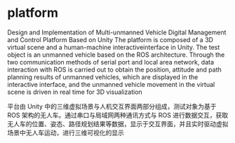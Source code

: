 # platform
Design and Implementation of Multi-unmanned Vehicle Digital Management and Control Platform Based on Unity
The platform is composed of a 3D virtual scene and a human-machine interactiveinterface in Unity. The test object is an unmanned vehicle based on the ROS architecture. Through the two communication methods of serial port and local area network, data interaction with ROS is carried out to obtain the position, attitude and path planning results of unmanned vehicles, which are displayed in the interactive interface, and the unmanned vehicle movement in the virtual scene is driven in real time for 3D visualization

平台由 Unity 中的三维虚拟场景与人机交互界面两部分组成，测试对象为基于 ROS 架构的无人车。通过串口与局域网两种通讯方式与 ROS 进行数据交互，获取无人车的位置、姿态、路径规划结果等数据，显示于交互界面，并且实时驱动虚拟场景中无人车运动，进行三维可视化的显示
